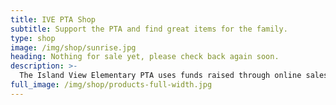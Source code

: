 ```yaml
---
title: IVE PTA Shop
subtitle: Support the PTA and find great items for the family.
type: shop
image: /img/shop/sunrise.jpg
heading: Nothing for sale yet, please check back again soon.
description: >-
  The Island View Elementary PTA uses funds raised through online sales here to provide resources and activities for the Students and Teachers of IVE.
full_image: /img/shop/products-full-width.jpg
---
```


